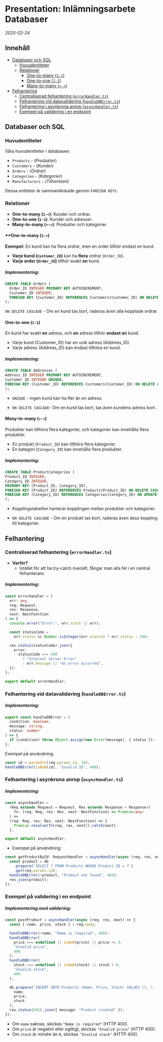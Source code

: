# **Presentation**: Inlämningsarbete Databaser

_2025-02-24_

## Innehåll

- [Databaser och SQL](#databaser-och-sql)
  - [Huvudentiteter](#huvudentiteter)
  - [Relationer](#relationer)
    - [One-to-many (`1-<`)](#one-to-many-1)
    - [One-to-one (`1-1`)](#one-to-one-1-1)
    - [Many-to-many (`>-<`)](#many-to-many)
- [Felhantering](#felhantering)
  - [Centraliserad felhantering (`errorHandler.ts`)](#centraliserad-felhantering-errorhandlerts)
  - [Felhantering vid datavalidering (`handleDBError.ts`)](#felhantering-vid-datavalidering-handledberrorts)
  - [Felhantering i asynkrona anrop (`asyncHandler.ts`)](#felhantering-i-asynkrona-anrop-asynchandlerts)
  - [Exempel på validering i en endpoint](#exempel-pa-validering-i-en-endpoint)

## Databaser och SQL

### Huvudentiteter

Våra huvudentiteter i databasen:

- `Products` - (_Produkter_)
- `Customers` - (_Kunder_)
- `Orders` - (_Ordrar_)
- `Categories` - (_Kategorier_)
- `Manufacturers` - (_Tillverkare_)

Dessa entiteter är sammanlänkade genom `FOREIGN KEYS`.

### Relationer

- **One-to-many (`1-<`)**: Kunder och ordrar.
- **One-to-one (`1-1`)**: Kunder och adresser.
- **Many-to-many (`>-<`)**: Produkter och kategorier.

#### \*\*One-to-many (`1-<`)

**Exempel:** En kund kan ha flera ordrar, men en order tillhör endast en kund.

- **Varje kund (`Customer_ID`)** kan ha **flera** ordrar (`Order_ID`).
- **Varje order (`Order_ID`)** tillhör exakt **en** kund.

##### Implementering:

```sql
CREATE TABLE Orders (
  Order_ID INTEGER PRIMARY KEY AUTOINCREMENT,
  Customer_ID INTEGER,
  FOREIGN KEY (Customer_ID) REFERENCES Customers(Customer_ID) ON DELETE CASCADE
);
```

`ON DELETE CASCADE` - Om en kund tas bort, raderas även alla kopplade ordrar.

#### **One-to-one (`1-1`)**

En kund har exakt **en** adress, och **en** adress tillhör **endast en** kund.

- Varje kund (Customer_ID) har en unik adress (Address_ID).
- Varje adress (Address_ID) kan endast tillhöra en kund.

##### Implementering:

```sql
CREATE TABLE Addresses (
Address_ID INTEGER PRIMARY KEY AUTOINCREMENT,
Customer_ID INTEGER UNIQUE,
FOREIGN KEY (Customer_ID) REFERENCES Customers(Customer_ID) ON DELETE CASCADE
);
```

- `UNIQUE` - ingen kund kan ha fler än en adress.

- `ON DELETE CASCADE`- Om en kund tas bort, tas även kundens adress bort.

#### **Many-to-many (`>-<`)**

Produkter kan tillhöra flera kategorier, och kategorier kan innehålla flera produkter.

- En produkt (`Product_ID`) kan tillhöra flera kategorier.
- En kategori (`Category_ID`) kan innehålla flera produkter.

##### Implementering:

```sql
CREATE TABLE ProductCategories (
Product_ID INTEGER,
Category_ID INTEGER,
PRIMARY KEY (Product_ID, Category_ID),
FOREIGN KEY (Product_ID) REFERENCES Products(Product_ID) ON DELETE CASCADE,
FOREIGN KEY (Category_ID) REFERENCES Categories(Category_ID) ON UPDATE CASCADE
);
```

- Kopplingstabellen hanterar kopplingen mellan produkter och kategorier.

- `ON DELETE CASCADE` - Om en produkt tas bort, raderas även dess koppling till kategorier.

## Felhantering

### Centraliserad felhantering (`errorHandler.ts`)

- **Varför?**
  - Istället för att ha try-catch överallt, fångar man alla fel i en central felhanterare.

##### Implementering:

```ts
const errorHandler = (
  err: any,
  req: Request,
  res: Response,
  next: NextFunction
) => {
  console.error("Error:", err.stack || err);

  const statusCode =
    err.status && Number.isInteger(err.status) ? err.status : 500;

  res.status(statusCode).json({
    error:
      statusCode === 500
        ? "Internal Server Error"
        : err.message || "An error occurred",
  });
};

export default errorHandler;
```

### Felhantering vid datavalidering (`handleDBError.ts`)

##### Implementering:

```ts
export const handleDBError = (
  condition: boolean,
  message: string,
  status: number
) => {
  if (condition) throw Object.assign(new Error(message), { status });
};
```

Exempel på användning:

```ts
const id = parseInt(req.params.id, 10);
handleDBError(isNaN(id), "Invalid ID", 400);
```

### Felhantering i asynkrona anrop (`asyncHandler.ts`)

##### Implementering:

```ts
const asyncHandler =
  <Req extends Request = Request, Res extends Response = Response>(
    fn: (req: Req, res: Res, next: NextFunction) => Promise<any>
  ) =>
  (req: Req, res: Res, next: NextFunction) => {
    Promise.resolve(fn(req, res, next)).catch(next);
  };

export default asyncHandler;
```

- Exempel på användning:

```ts
const getProductById: RequestHandler = asyncHandler(async (req, res, next) => {
  const product = db
    .prepare(`SELECT * FROM Products WHERE Product_ID = ?`)
    .get(req.params.id);
  handleDBError(!product, "Product not found", 404);
  res.json(product);
});
```

### Exempel på validering i en endpoint

##### Implementering med validering:

```ts
const postProduct = asyncHandler(async (req, res, next) => {
  const { name, price, stock } = req.body;

  handleDBError(!name, "Name is required", 400);
  handleDBError(
    price === undefined || isNaN(price) || price <= 0,
    "Invalid price",
    400
  );
  handleDBError(
    stock === undefined || isNaN(stock) || stock < 0,
    "Invalid stock",
    400
  );

  db.prepare(`INSERT INTO Products (Name, Price, Stock) VALUES (?, ?, ?);`).run(
    name,
    price,
    stock
  );
  res.status(201).json({ message: "Product created" });
});
```

- Om `name` saknas, skickas `"Name is required"` (HTTP 400).
- Om `price` är negativt eller ogiltigt, skickas `"Invalid price"` (HTTP 400).
- Om `stock` är mindre än `0`, skickas `"Invalid stock"` (HTTP 400).
